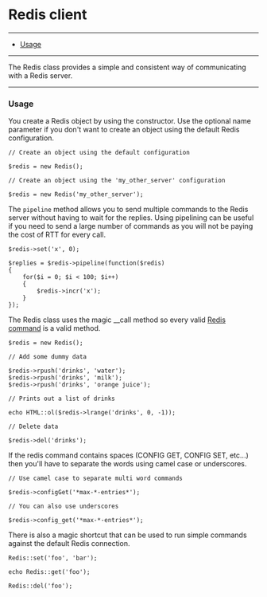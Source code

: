 # Redis client

--------------------------------------------------------

* [Usage](#usage)

--------------------------------------------------------

The Redis class provides a simple and consistent way of communicating with a Redis server.

--------------------------------------------------------

<a id="usage"></a>

### Usage

You create a Redis object by using the constructor. Use the optional name parameter if you don't want to create an object using the default Redis configuration.

	// Create an object using the default configuration

	$redis = new Redis();

	// Create an object using the 'my_other_server' configuration

	$redis = new Redis('my_other_server');

The ```pipeline``` method allows you to send multiple commands to the Redis server without having to wait for the replies. Using pipelining can be useful if you need to send a large number of commands as you will not be paying the cost of RTT for every call.

	$redis->set('x', 0);

	$replies = $redis->pipeline(function($redis)
	{
		for($i = 0; $i < 100; $i++)
		{
			$redis->incr('x');
		}
	});

The Redis class uses the magic __call method so every valid [Redis command](http://redis.io/commands) is a valid method.

	$redis = new Redis();

	// Add some dummy data

	$redis->rpush('drinks', 'water');
	$redis->rpush('drinks', 'milk');
	$redis->rpush('drinks', 'orange juice');

	// Prints out a list of drinks

	echo HTML::ol($redis->lrange('drinks', 0, -1));

	// Delete data

	$redis->del('drinks');

If the redis command contains spaces (CONFIG GET, CONFIG SET, etc...) then you'll have to separate the words using camel case or underscores.

	// Use camel case to separate multi word commands

	$redis->configGet('*max-*-entries*');

	// You can also use underscores

	$redis->config_get('*max-*-entries*');

There is also a magic shortcut that can be used to run simple commands against the default Redis connection.

	Redis::set('foo', 'bar');

	echo Redis::get('foo');

	Redis::del('foo');